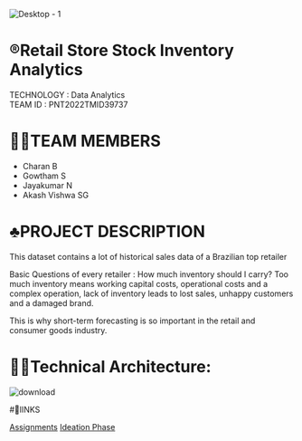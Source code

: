 ![Desktop - 1](https://user-images.githubusercontent.com/72591359/190850103-f85c29b8-016f-45d6-bb5a-e7c8401cb762.jpg)
# ®️Retail Store Stock Inventory Analytics
   TECHNOLOGY : Data Analytics <br>
   TEAM ID : PNT2022TMID39737

# 🧑‍💻TEAM MEMBERS
 - Charan B
 - Gowtham S
 - Jayakumar N
 - Akash Vishwa SG
 
 # ♣️PROJECT DESCRIPTION
 This dataset contains a lot of historical sales data of a Brazilian top retailer

 Basic Questions of every retailer : How much inventory should I carry?  Too much inventory means working capital costs, operational costs and a complex operation, lack   of inventory leads to lost sales, unhappy customers and a damaged brand.

 This is why short-term forecasting is so important in the retail and consumer goods industry.

# 🧑‍💻Technical Architecture:
 ![download](https://user-images.githubusercontent.com/72591359/190850546-9b1ba338-6a8a-4952-8afc-898e5faddd36.png)
 
 #🔗lINKS
 
 <a href="">Assignments</a>
 <a href="">Ideation Phase</a>
 <a href=""></a>


